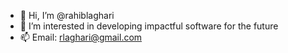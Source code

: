 - 👋 Hi, I’m @rahiblaghari
- 👀 I’m interested in developing impactful software for the future
- 📫 Email: rlaghari@gmail.com
